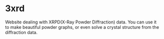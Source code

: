3xrd
====

Website dealing with XRPD(X-Ray Powder Diffraction) data. You can use it to make beautiful powder graphs, or even solve a crystal structure from the diffraction data.
